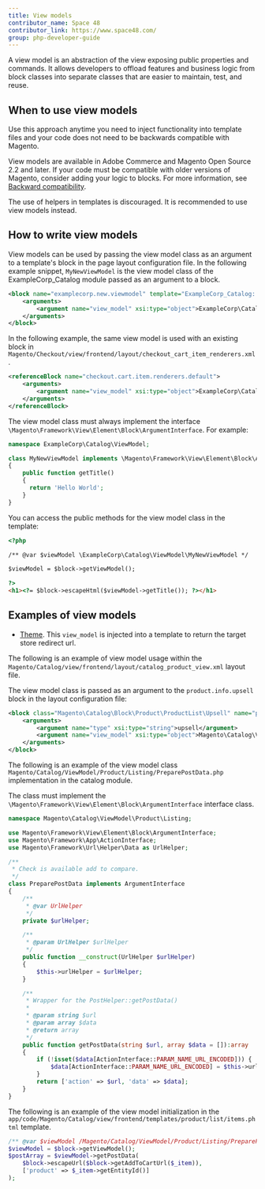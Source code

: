 ```yaml
---
title: View models
contributor_name: Space 48
contributor_link: https://www.space48.com/
group: php-developer-guide
---
```


A view model is an abstraction of the view exposing public properties and commands. It allows developers to offload features and business logic from block classes into separate classes that are easier to maintain, test, and reuse.

## When to use view models

Use this approach anytime you need to inject functionality into template files and your code does not need to be backwards compatible with Magento.

<InlineAlert variant="info" slots="text"/>

View models are available in Adobe Commerce and Magento Open Source 2.2 and later. If your code must be compatible with older versions of Magento, consider adding your logic to blocks. For more information, see [Backward compatibility](https://developer.adobe.com/commerce/contributor/guides/code-contributions/backward-compatibility-policy/).

<InlineAlert variant="info" slots="text"/>

The use of helpers in templates is discouraged. It is recommended to use view models instead.

## How to write view models

View models can be used by passing the view model class as an argument to a template's block in the page layout configuration file. In the following example snippet, `MyNewViewModel` is the view model class of the ExampleCorp_Catalog module passed as an argument to a block.

```xml
<block name="examplecorp.new.viewmodel" template="ExampleCorp_Catalog::example.phtml">
    <arguments>
        <argument name="view_model" xsi:type="object">ExampleCorp\Catalog\ViewModel\MyNewViewModel</argument>
    </arguments>
</block>
```

In the following example, the same view model is used with an existing block in `Magento/Checkout/view/frontend/layout/checkout_cart_item_renderers.xml`.

```xml
<referenceBlock name="checkout.cart.item.renderers.default">
    <arguments>
        <argument name="view_model" xsi:type="object">ExampleCorp\Catalog\ViewModel\MyNewViewModel</argument>
    </arguments>
</referenceBlock>
```

The view model class must always implement the interface `\Magento\Framework\View\Element\Block\ArgumentInterface`. For example:

```php
namespace ExampleCorp\Catalog\ViewModel;

class MyNewViewModel implements \Magento\Framework\View\Element\Block\ArgumentInterface
{
    public function getTitle()
    {
      return 'Hello World';
    }
}
```

You can access the public methods for the view model class in the template:

```html
<?php

/** @var $viewModel \ExampleCorp\Catalog\ViewModel\MyNewViewModel */

$viewModel = $block->getViewModel();

?>
<h1><?= $block->escapeHtml($viewModel->getTitle()); ?></h1>
```

## Examples of view models

-  [Theme](https://github.com/magento/magento2/blob/2.3.3/app/code/Magento/Theme/view/frontend/layout/default.xml#L43-L45 "view_model definition"). This `view_model` is injected into a template to return the target store redirect url.

The following is an example of view model usage within the `Magento/Catalog/view/frontend/layout/catalog_product_view.xml` layout file.

The view model class is passed as an argument to the `product.info.upsell` block in the layout configuration file:

```xml
<block class="Magento\Catalog\Block\Product\ProductList\Upsell" name="product.info.upsell" template="Magento_Catalog::product/list/items.phtml">
    <arguments>
        <argument name="type" xsi:type="string">upsell</argument>
        <argument name="view_model" xsi:type="object">Magento\Catalog\ViewModel\Product\Listing\PreparePostData</argument>
    </arguments>
</block>
```

The following is an example of the view model class `Magento/Catalog/ViewModel/Product/Listing/PreparePostData.php` implementation in the catalog module.

The class must implement the `\Magento\Framework\View\Element\Block\ArgumentInterface` interface class.

```php
namespace Magento\Catalog\ViewModel\Product\Listing;

use Magento\Framework\View\Element\Block\ArgumentInterface;
use Magento\Framework\App\ActionInterface;
use Magento\Framework\Url\Helper\Data as UrlHelper;

/**
 * Check is available add to compare.
 */
class PreparePostData implements ArgumentInterface
{
    /**
     * @var UrlHelper
     */
    private $urlHelper;

    /**
     * @param UrlHelper $urlHelper
     */
    public function __construct(UrlHelper $urlHelper)
    {
        $this->urlHelper = $urlHelper;
    }

    /**
     * Wrapper for the PostHelper::getPostData()
     *
     * @param string $url
     * @param array $data
     * @return array
     */
    public function getPostData(string $url, array $data = []):array
    {
        if (!isset($data[ActionInterface::PARAM_NAME_URL_ENCODED])) {
            $data[ActionInterface::PARAM_NAME_URL_ENCODED] = $this->urlHelper->getEncodedUrl();
        }
        return ['action' => $url, 'data' => $data];
    }
}
```

The following is an example of the view model initialization in the `app/code/Magento/Catalog/view/frontend/templates/product/list/items.phtml` template.

```php
/** @var $viewModel /Magento/Catalog/ViewModel/Product/Listing/PreparePostData */
$viewModel = $block->getViewModel();
$postArray = $viewModel->getPostData(
    $block->escapeUrl($block->getAddToCartUrl($_item)),
    ['product' => $_item->getEntityId()]
);
```

